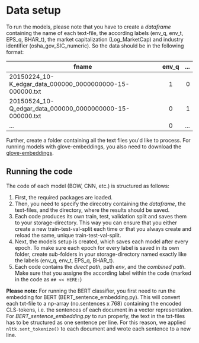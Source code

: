 # Data setup

To run the models, please note that you have to create a *dataframe* containing the name of each text-file, the according labels (env_q, env_t, EPS_q, BHAR_t), the market capitalization (Log_MarketCap) and industry identifier (osha_gov_SIC_numeric). So the data should be in the following format:

| fname                                                         | env_q         | ...   |
| ------------------------------------------------------------- |:-------------:| -----:|
| 20150224_10-K_edgar_data_000000_0000000000-15-000000.txt      | 1             | 0     |
| 20150524_10-Q_edgar_data_000000_0000000000-15-000000.txt      | 0             | 1     |
| ...                                                           | 0             | ...   |

Further, create a folder containing all the text files you'd like to process. For running models with glove-embeddings, you also need to download the [glove-embeddings](https://nlp.stanford.edu/projects/glove/). 

## Running the code

The code of each model (BOW, CNN, etc.) is structured as follows:

1. First, the required packages are loaded.
2. Then, you need to specify the direcotry containing the *dataframe*, the text-files, and the directory, where the results should be saved.
3. Each code produces its own train, test, validation split and saves them to your storage-directory. This way you can ensure that you either create a new train-test-val-split each time or that you always create and reload the same, unique train-test-val-split.
4. Next, the models setup is created, which saves each model after every epoch. To make sure each epoch for every label is saved in its own folder, create sub-folders in your storage-directory named exactly like the labels (env_q, env_t, EPS_q, BHAR_t).
5. Each code contains the *direct path*, path *env*, and the *combined path*. Make sure that you assigne the according label within the code (marked in the code as ```## << HERE:```)

**Please note:** For running the BERT classifier, you first need to run the embedding for BERT (BERT_sentence_embedding.py). This will convert each txt-file to a np-array (no.sentences x 768) containing the encoded CLS-tokens, i.e. the sentences of each document in a vector representation. For *BERT_sentence_embedding.py* to run properly, the text in the txt-files has to be structured as one sentence per line. For this reason, we applied ```nltk.sent_tokenize()``` to each document and wrote each sentence to a new line.
